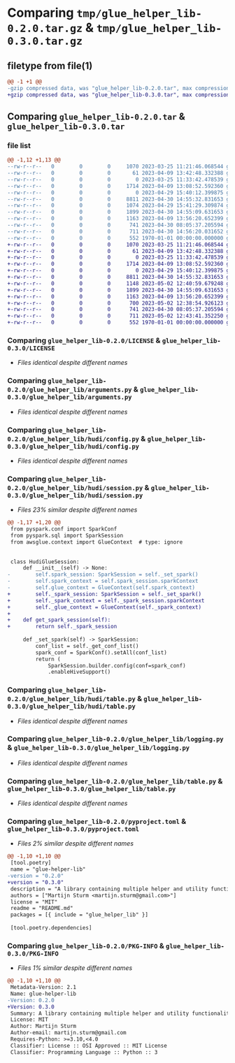 # Comparing `tmp/glue_helper_lib-0.2.0.tar.gz` & `tmp/glue_helper_lib-0.3.0.tar.gz`

## filetype from file(1)

```diff
@@ -1 +1 @@
-gzip compressed data, was "glue_helper_lib-0.2.0.tar", max compression
+gzip compressed data, was "glue_helper_lib-0.3.0.tar", max compression
```

## Comparing `glue_helper_lib-0.2.0.tar` & `glue_helper_lib-0.3.0.tar`

### file list

```diff
@@ -1,12 +1,13 @@
--rw-r--r--   0        0        0     1070 2023-03-25 11:21:46.068544 glue_helper_lib-0.2.0/LICENSE
--rw-r--r--   0        0        0       61 2023-04-09 13:42:48.332388 glue_helper_lib-0.2.0/README.md
--rw-r--r--   0        0        0        0 2023-03-25 11:33:42.478539 glue_helper_lib-0.2.0/glue_helper_lib/__init__.py
--rw-r--r--   0        0        0     1714 2023-04-09 13:08:52.592360 glue_helper_lib-0.2.0/glue_helper_lib/arguments.py
--rw-r--r--   0        0        0        0 2023-04-29 15:40:12.399875 glue_helper_lib-0.2.0/glue_helper_lib/hudi/__init__.py
--rw-r--r--   0        0        0     8811 2023-04-30 14:55:32.831653 glue_helper_lib-0.2.0/glue_helper_lib/hudi/config.py
--rw-r--r--   0        0        0     1074 2023-04-29 15:41:29.309874 glue_helper_lib-0.2.0/glue_helper_lib/hudi/session.py
--rw-r--r--   0        0        0     1899 2023-04-30 14:55:09.631653 glue_helper_lib-0.2.0/glue_helper_lib/hudi/table.py
--rw-r--r--   0        0        0     1163 2023-04-09 13:56:20.652399 glue_helper_lib-0.2.0/glue_helper_lib/logging.py
--rw-r--r--   0        0        0      741 2023-04-30 08:05:37.205594 glue_helper_lib-0.2.0/glue_helper_lib/table.py
--rw-r--r--   0        0        0      711 2023-04-30 14:56:20.031652 glue_helper_lib-0.2.0/pyproject.toml
--rw-r--r--   0        0        0      552 1970-01-01 00:00:00.000000 glue_helper_lib-0.2.0/PKG-INFO
+-rw-r--r--   0        0        0     1070 2023-03-25 11:21:46.068544 glue_helper_lib-0.3.0/LICENSE
+-rw-r--r--   0        0        0       61 2023-04-09 13:42:48.332388 glue_helper_lib-0.3.0/README.md
+-rw-r--r--   0        0        0        0 2023-03-25 11:33:42.478539 glue_helper_lib-0.3.0/glue_helper_lib/__init__.py
+-rw-r--r--   0        0        0     1714 2023-04-09 13:08:52.592360 glue_helper_lib-0.3.0/glue_helper_lib/arguments.py
+-rw-r--r--   0        0        0        0 2023-04-29 15:40:12.399875 glue_helper_lib-0.3.0/glue_helper_lib/hudi/__init__.py
+-rw-r--r--   0        0        0     8811 2023-04-30 14:55:32.831653 glue_helper_lib-0.3.0/glue_helper_lib/hudi/config.py
+-rw-r--r--   0        0        0     1148 2023-05-02 12:40:59.679248 glue_helper_lib-0.3.0/glue_helper_lib/hudi/session.py
+-rw-r--r--   0        0        0     1899 2023-04-30 14:55:09.631653 glue_helper_lib-0.3.0/glue_helper_lib/hudi/table.py
+-rw-r--r--   0        0        0     1163 2023-04-09 13:56:20.652399 glue_helper_lib-0.3.0/glue_helper_lib/logging.py
+-rw-r--r--   0        0        0      700 2023-05-02 12:38:54.926123 glue_helper_lib-0.3.0/glue_helper_lib/session.py
+-rw-r--r--   0        0        0      741 2023-04-30 08:05:37.205594 glue_helper_lib-0.3.0/glue_helper_lib/table.py
+-rw-r--r--   0        0        0      711 2023-05-02 12:43:41.352250 glue_helper_lib-0.3.0/pyproject.toml
+-rw-r--r--   0        0        0      552 1970-01-01 00:00:00.000000 glue_helper_lib-0.3.0/PKG-INFO
```

### Comparing `glue_helper_lib-0.2.0/LICENSE` & `glue_helper_lib-0.3.0/LICENSE`

 * *Files identical despite different names*

### Comparing `glue_helper_lib-0.2.0/glue_helper_lib/arguments.py` & `glue_helper_lib-0.3.0/glue_helper_lib/arguments.py`

 * *Files identical despite different names*

### Comparing `glue_helper_lib-0.2.0/glue_helper_lib/hudi/config.py` & `glue_helper_lib-0.3.0/glue_helper_lib/hudi/config.py`

 * *Files identical despite different names*

### Comparing `glue_helper_lib-0.2.0/glue_helper_lib/hudi/session.py` & `glue_helper_lib-0.3.0/glue_helper_lib/hudi/session.py`

 * *Files 23% similar despite different names*

```diff
@@ -1,17 +1,20 @@
 from pyspark.conf import SparkConf
 from pyspark.sql import SparkSession
 from awsglue.context import GlueContext  # type: ignore
 
 
 class HudiGlueSession:
     def __init__(self) -> None:
-        self.spark_session: SparkSession = self._set_spark()
-        self.spark_context = self.spark_session.sparkContext
-        self.glue_context = GlueContext(self.spark_context)
+        self._spark_session: SparkSession = self._set_spark()
+        self._spark_context = self._spark_session.sparkContext
+        self._glue_context = GlueContext(self._spark_context)
+
+    def get_spark_session(self):
+        return self._spark_session
 
     def _set_spark(self) -> SparkSession:
         conf_list = self._get_conf_list()
         spark_conf = SparkConf().setAll(conf_list)
         return (
             SparkSession.builder.config(conf=spark_conf)
             .enableHiveSupport()
```

### Comparing `glue_helper_lib-0.2.0/glue_helper_lib/hudi/table.py` & `glue_helper_lib-0.3.0/glue_helper_lib/hudi/table.py`

 * *Files identical despite different names*

### Comparing `glue_helper_lib-0.2.0/glue_helper_lib/logging.py` & `glue_helper_lib-0.3.0/glue_helper_lib/logging.py`

 * *Files identical despite different names*

### Comparing `glue_helper_lib-0.2.0/glue_helper_lib/table.py` & `glue_helper_lib-0.3.0/glue_helper_lib/table.py`

 * *Files identical despite different names*

### Comparing `glue_helper_lib-0.2.0/pyproject.toml` & `glue_helper_lib-0.3.0/pyproject.toml`

 * *Files 2% similar despite different names*

```diff
@@ -1,10 +1,10 @@
 [tool.poetry]
 name = "glue-helper-lib"
-version = "0.2.0"
+version = "0.3.0"
 description = "A library containing multiple helper and utility functionalities for AWS Glue"
 authors = ["Martijn Sturm <martijn.sturm@gmail.com>"]
 license = "MIT"
 readme = "README.md"
 packages = [{ include = "glue_helper_lib" }]
 
 [tool.poetry.dependencies]
```

### Comparing `glue_helper_lib-0.2.0/PKG-INFO` & `glue_helper_lib-0.3.0/PKG-INFO`

 * *Files 1% similar despite different names*

```diff
@@ -1,10 +1,10 @@
 Metadata-Version: 2.1
 Name: glue-helper-lib
-Version: 0.2.0
+Version: 0.3.0
 Summary: A library containing multiple helper and utility functionalities for AWS Glue
 License: MIT
 Author: Martijn Sturm
 Author-email: martijn.sturm@gmail.com
 Requires-Python: >=3.10,<4.0
 Classifier: License :: OSI Approved :: MIT License
 Classifier: Programming Language :: Python :: 3
```

